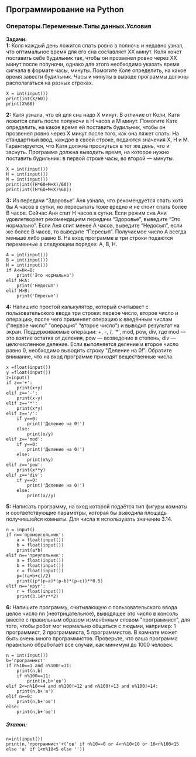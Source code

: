 ## Программирование на Python
### Операторы.Переменные.Типы данных.Условия

**Задачи:**  
**1:** Коля каждый день ложится спать ровно в полночь и недавно узнал, что оптимальное время для его сна составляет XX минут. Коля хочет поставить себе будильник так, чтобы он прозвенел ровно через XX минут после полуночи, однако для этого необходимо указать время сигнала в формате часы, минуты. Помогите Коле определить, на какое время завести будильник.
Часы и минуты в выводе программы должны располагаться на разных строках.
```{r}
X = int(input())
print(int(X/60))
print(X%60)
```
**2:** Катя узнала, что ей для сна надо X минут. В отличие от Коли, Катя ложится спать после полуночи в H часов и M минут. Помогите Кате определить, на какое время ей поставить будильник, чтобы он прозвенел ровно через X минут после того, как она ляжет спать.
На стандартный ввод, каждое в своей строке, подаются значения X, H и M. Гарантируется, что Катя должна проснуться в тот же день, что и заснуть. Программа должна выводить время, на которое нужно поставить будильник: в первой строке часы, во второй — минуты.
```{r}
X = int(input())
H = int(input())
M = int(input())
print(int((H*60+M+X)/60))
print(int((H*60+M+X)%60))
```
**3:** Из передачи “Здоровье” Аня узнала, что рекомендуется спать хотя бы A часов в сутки, но пересыпать тоже вредно и не стоит спать более B часов. Сейчас Аня спит H часов в сутки. Если режим сна Ани удовлетворяет рекомендациям передачи “Здоровье”, выведите “Это нормально”. Если Аня спит менее A часов, выведите “Недосып”, если же более B часов, то выведите “Пересып”.
Получаемое число A всегда меньше либо равно B.
На вход программе в три строки подаются переменные в следующем порядке: A, B, H.
```{r}
A = int(input())
B = int(input())
H = int(input())
if A<=H<=B:
    print('Это нормально')
elif H<A:
    print('Недосып')
elif H>B:
    print('Пересып')
```
**4:** Напишите простой калькулятор, который считывает с пользовательского ввода три строки: первое число, второе число и операцию, после чего применяет операцию к введённым числам ("первое число" "операция" "второе число") и выводит результат на экран.
Поддерживаемые операции: +, -, /, '*', mod, pow, div, где
mod — это взятие остатка от деления,
pow — возведение в степень,
div — целочисленное деление.
Если выполняется деление и второе число равно 0, необходимо выводить строку "Деление на 0!".
Обратите внимание, что на вход программе приходят вещественные числа.

```{r}
x =float(input())
y =float(input())
z=input()
if z=='+':
    print(x+y)
elif z=='-':
    print(x-y)
elif z=='*':
    print(x*y)
elif z=='/':
    if y==0:
        print('Деление на 0!')
    else:
        print(x/y)
elif z=='mod':
    if y==0:
        print('Деление на 0!')
    else:
        print(x%y)
elif z=='pow':
    print(x**y)
elif z=='div':
    if y==0:
        print('Деление на 0!')
    else:
        print(x//y)
```
**5:** Написать программу, на вход которой подаётся тип фигуры комнаты и соответствующие параметры, которая бы выводила площадь получившейся комнаты.
Для числа π использувать значение 3.14.

```{r}
n = input()
if n=='прямоугольник':
    a = float(input())
    b = float(input())
    print(a*b)
elif n=='треугольник':
    a = float(input())
    b = float(input())
    c = float(input())
    p=((a+b+c)/2)
    print((p*(p-a)*(p-b)*(p-c))**0.5)
elif n=='круг':
    r = float(input())
    print(3.14*r**2)
```
**6:** Напишите программу, считывающую с пользовательского ввода целое число nn (неотрицательное), выводящее это число в консоль вместе с правильным образом изменённым словом "программист", для того, чтобы робот мог нормально общаться с людьми, например: 1 программист, 2 программиста, 5 программистов.
В комнате может быть очень много программистов. Проверьте, что ваша программа правильно обработает все случаи, как минимум до 1000 человек.
```{r}
n = int(input())
b='программист'
if n%10==1 and n%100!=11:
    print(n,b)
    if n%100==11:
        print(n,b+'ов')
elif 2<=n%10<=4 and n%100!=12 and n%100!=13 and n%100!=14:
    print(n,b+'а')
elif n==0:
    print(n,b+'ов')
else:
    print(n,b+'ов')
```
##### Эталон:
```{r}
n=int(input())
print(n,'программист'+('ов' if n%10==0 or 4<n%10<10 or 10<n%100<15 else 'а' if 1<n%10<5 else ''))
```
